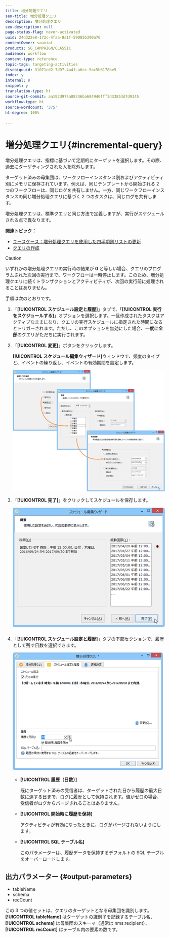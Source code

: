 ```yaml
---
title: 増分処理クエリ
seo-title: 増分処理クエリ
description: 増分処理クエリ
seo-description: null
page-status-flag: never-activated
uuid: 24d322e8-172c-4faa-8a1f-59085b390a76
contentOwner: sauviat
products: SG_CAMPAIGN/CLASSIC
audience: workflow
content-type: reference
topic-tags: targeting-activities
discoiquuid: 31071cd2-7d97-4a4f-a6cc-5ac5b6178be5
index: y
internal: n
snippet: y
translation-type: ht
source-git-commit: aa192d975a08246ba684940fff3d33853d7d9345
workflow-type: ht
source-wordcount: '375'
ht-degree: 100%

---
```



# 増分処理クエリ{#incremental-query}

増分処理クエリは、指標に基づいて定期的にターゲットを選択します。その際、過去にターゲティングされた人を除外します。

ターゲット済みの母集団は、ワークフローインスタンス別およびアクティビティ別にメモリに保存されています。例えば、同じテンプレートから開始される 2 つのワークフローは、同じログを共有しません。一方、同じワークフローインスタンスの同じ増分処理クエリに基づく 2 つのタスクは、同じログを共有します。

増分処理クエリは、標準クエリと同じ方法で定義しますが、実行がスケジュールされる点で異なります。

**関連トピック：**

* [ユースケース：増分処理クエリを使用した四半期別リストの更新](../../workflow/using/quarterly-list-update.md)
* [クエリの作成](../../workflow/using/query.md#creating-a-query)

>[!CAUTION]
>
>いずれかの増分処理クエリの実行時の結果が **0** と等しい場合、クエリのプログラムされた次回の実行まで、ワークフローは一時停止します。このため、増分処理クエリに続くトランザクションとアクティビティが、次回の実行前に処理されることはありません。

手順は次のとおりです。

1. 「**[!UICONTROL スケジュール設定と履歴]**」タブで、「**[!UICONTROL 実行をスケジュールする]**」オプションを選択します。一旦作成されたタスクはアクティブなままになり、クエリの実行スケジュールに指定された時間になるとトリガーされます。ただし、このオプションを無効にした場合、**一度に全部**&#x200B;のクエリがただちに実行されます。
1. 「**[!UICONTROL 変更]**」ボタンをクリックします。

   **[!UICONTROL スケジュール編集ウィザード]**&#x200B;ウィンドウで、頻度のタイプと、イベントの繰り返し、イベントの有効期間を設定します。

   ![](assets/s_user_segmentation_wizard_11.png)

1. 「**[!UICONTROL 完了]**」をクリックしてスケジュールを保存します。

   ![](assets/s_user_segmentation_wizard_valid.png)

1. 「**[!UICONTROL スケジュール設定と履歴]**」タブの下部セクションで、履歴として残す日数を選択できます。

   ![](assets/edit_request_inc.png)

   * **[!UICONTROL 履歴（日数）]**

      既にターゲット済みの受信者は、ターゲットされた日から履歴の最大日数に達する日まで、ログに履歴として保持されます。値がゼロの場合、受信者がログからパージされることはありません。

   * **[!UICONTROL 開始時に履歴を保持]**

      アクティビティが有効になったときに、ログがパージされないようにします。

   * **[!UICONTROL SQL テーブル名]**

      このパラメーターは、履歴データを保持するデフォルトの SQL テーブルをオーバーロードします。

## 出力パラメーター {#output-parameters}

* tableName
* schema
* recCount

この 3 つの値セットは、クエリのターゲットとなる母集団を識別します。**[!UICONTROL tableName]** はターゲットの識別子を記録するテーブル名、**[!UICONTROL schema]** は母集団のスキーマ（通常は nms:recipient）、**[!UICONTROL recCount]** はテーブル内の要素の数です。
